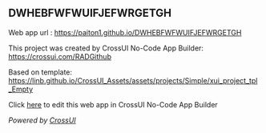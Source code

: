 ## DWHEBFWFWUIFJEFWRGETGH
Web app url : https://paiton1.github.io/DWHEBFWFWUIFJEFWRGETGH

This project was created by CrossUI No-Code App Builder: https://crossui.com/RADGithub

Based on template: https://linb.github.io/CrossUI_Assets/assets/projects/Simple/xui_project_tpl_Empty

Click [here](https://crossui.com/RADGithub/#!from=github&owner=paiton1&repo=DWHEBFWFWUIFJEFWRGETGH) to edit this web app in CrossUI No-Code App Builder

<i>Powered by [CrossUI](https://crossui.com)</i>
